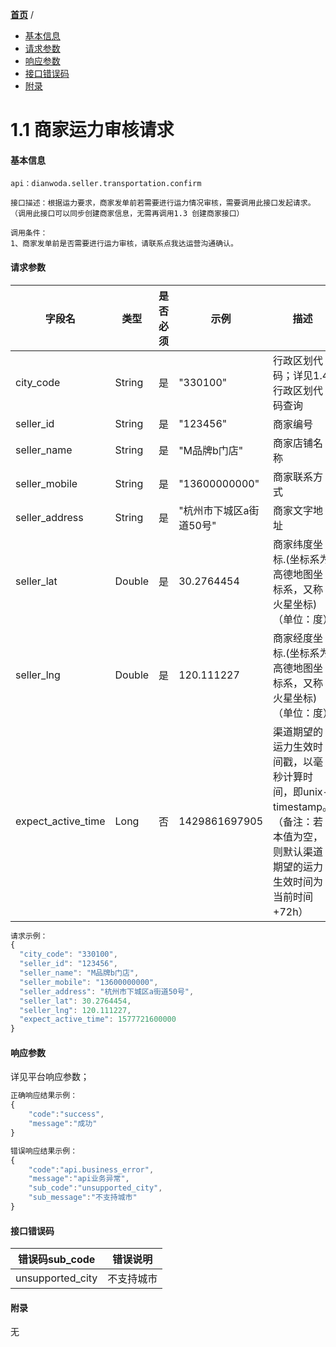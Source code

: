 [**首页**](https://open-qa1.dwbops.com/) /
- <a href="#基本信息">基本信息</a>
- <a href="#请求参数">请求参数</a>
- <a href="#响应参数">响应参数</a>
- <a href="#接口错误码">接口错误码</a>
- <a href="#附录">附录</a>


# 1.1 商家运力审核请求

#### 基本信息
```
api：dianwoda.seller.transportation.confirm

接口描述：根据运力要求，商家发单前若需要进行运力情况审核，需要调用此接口发起请求。
（调用此接口可以同步创建商家信息，无需再调用1.3 创建商家接口）

调用条件：
1、商家发单前是否需要进行运力审核，请联系点我达运营沟通确认。
```

#### 请求参数
字段名 | 类型 | 是否必须 | 示例 | 描述
---|---|---|---|---
city_code|String|是|"330100"|行政区划代码；详见1.4 行政区划代码查询
seller_id|String|是|"123456"|商家编号
seller_name|String|是|"M品牌b门店"|商家店铺名称
seller_mobile|String|是|"13600000000"|商家联系方式
seller_address|String|是|"杭州市下城区a街道50号"|商家文字地址
seller_lat|Double|是|30.2764454|商家纬度坐标.(坐标系为高德地图坐标系，又称火星坐标)（单位：度）
seller_lng|Double|是|120.111227|商家经度坐标.(坐标系为高德地图坐标系，又称火星坐标)（单位：度）
expect\_active\_time|Long|否|1429861697905|渠道期望的运力生效时间戳，以毫秒计算时间，即unix-timestamp。（备注：若本值为空，则默认渠道期望的运力生效时间为当前时间+72h）

```javascript
请求示例：
{
  "city_code": "330100",
  "seller_id": "123456",
  "seller_name": "M品牌b门店",
  "seller_mobile": "13600000000",
  "seller_address": "杭州市下城区a街道50号",
  "seller_lat": 30.2764454,
  "seller_lng": 120.111227,
  "expect_active_time": 1577721600000
}
```

#### 响应参数
详见平台响应参数；


```javascript
正确响应结果示例：
{
	"code":"success",
	"message":"成功"
}
```

```javascript
错误响应结果示例：
{
	"code":"api.business_error",
	"message":"api业务异常",
	"sub_code":"unsupported_city",
	"sub_message":"不支持城市"
}
```

#### 接口错误码
错误码sub_code | 错误说明
---|---
unsupported_city | 不支持城市

#### 附录
无
